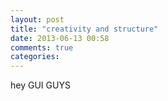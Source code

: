 ```yaml
---
layout: post
title: "creativity and structure"
date: 2013-06-13 00:58
comments: true
categories: 
---
```



hey
GUI
GUYS